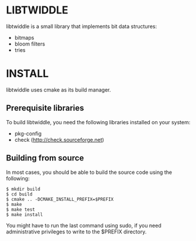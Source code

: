 LIBTWIDDLE
==========

libtwiddle is a small library that implements bit data structures:

  * bitmaps
  * bloom filters
  * tries

INSTALL
=======

libtwiddle uses cmake as its build manager.

Prerequisite libraries
----------------------

To build libtwiddle, you need the following libraries installed on
your system:

  * pkg-config
  * check (http://check.sourceforge.net)

Building from source
--------------------

In most cases, you should be able to build the source code using the following:

    $ mkdir build
    $ cd build
    $ cmake .. -DCMAKE_INSTALL_PREFIX=$PREFIX
    $ make
    $ make test
    $ make install

You might have to run the last command using sudo, if you need administrative
privileges to write to the $PREFIX directory.
